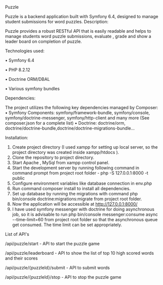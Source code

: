 Puzzle

Puzzle  is a backend application built with Symfony 6.4, designed to manage student submissions for word puzzles. 
Description:

Puzzle  provides a robust RESTful API that is easily readable and helps to manage students word puzzle submissions, evaluate , grade and show a leader board on completion of puzzle.

Technologies used:

•	Symfony 6.4

•	PHP 8.2.12 

•	Doctrine ORM/DBAL

•	Various symfony bundles

Dependencies:

The project utilizes the following key dependencies managed by Composer:
•	Symfony Components:  symfony/framework-bundle,  symfony/console,  symfony/doctrine-messenger, symfony/http-client and many more (See composer.json for a complete list)
•	Doctrine: doctrine/orm, doctrine/doctrine-bundle,doctrine/doctrine-migrations-bundle…

Installation:

1.	Create project directory (I used xampp for  setting up local server, so the project directory was created inside xampp/htdocs ).
2.	Clone the repository to project directory.
3.	Start  Apache , MySql  from xampp control panel.
4.	Start the development server by running following command in command prompt from project root folder - php -S 127.0.0.1:8000 -t public
5.	Configure environment variables like database connection in env.php 
6.	Run command composer install to install all dependencies.
7.	Set up database by running the migrations with command php bin/console doctrine:migrations:migrate from project root folder.
8.	Now the application will be accessible at http://127.0.0.1:8000/
9.	I have used symfony messenger with doctrine for doing asynchronous job, so it is advisable to run php bin/console messenger:consume async --time-limit=60  from project root folder so that the asynchronous queue get consumed. The time limit can be set appropriately.

List of API's


/api/puzzle/start - API to start the puzzle game

/api/puzzle/leaderboard - API to show the list of top 10 high scored words and their scores

/api/puzzle/{puzzleId}/submit - API to submit words

/api/puzzle/{puzzleId}/stop - API to stop the puzzle game

